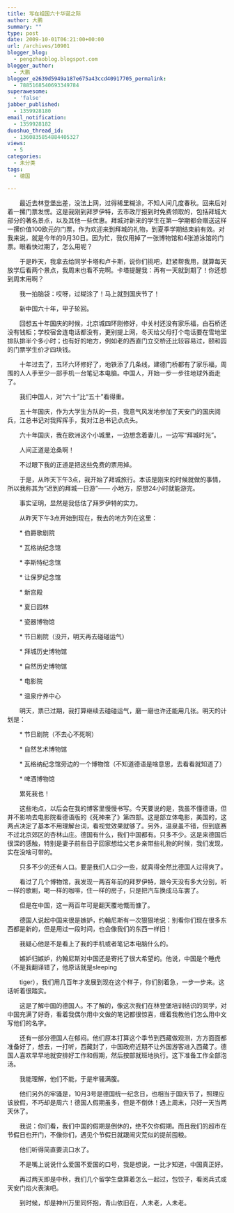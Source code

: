 ```yaml
---
title: 写在祖国六十华诞之际
author: 大鹏
summary: ""
type: post
date: 2009-10-01T06:21:00+00:00
url: /archives/10901
blogger_blog:
  - pengzhaoblog.blogspot.com
blogger_author:
  - 大鹏
blogger_e2639d5949a187e675a43ccd40917705_permalink:
  - 7885168540693349784
superawesome:
  - 'false'
jabber_published:
  - 1359928180
email_notification:
  - 1359928182
duoshuo_thread_id:
  - 1360835854884405327
views:
  - 5
categories:
  - 未分类
tags:
  - 德国

---
```

　　最近去林登堡出差，没法上网，过得稀里糊涂，不知人间几度春秋。回来后对着一摞门票发愣。这是我刚到拜罗伊特，去市政厅报到时免费领取的，包括拜城大部分的著名景点，以及其他一些优惠。拜城对新来的学生在第一学期都会赠送这样一摞价值100欧元的门票，作为欢迎来到拜城的礼物，到夏季学期结束前有效。对我来说，就是今年的9月30日。因为忙，我仅用掉了一张博物馆和4张游泳馆的门票。眼看快过期了，怎么用呢？
  
　　于是昨天，我拿去给同学卡塔和卢卡斯，说你们挑吧，赶紧帮我用，就算每天放学后看两个景点，我周末也看不完啊。卡塔提醒我：再有一天就到期了！你还想到周末用啊？
  
　　我一拍脑袋：哎呀，过糊涂了！马上就到国庆节了！
  
　　新中国六十年，甲子轮回。
  
　　回想五十年国庆的时候，北京城四环刚修好，中关村还没有家乐福，白石桥还没有钱柜；学校宿舍连电话都没有，更别提上网，冬天给父母打个电话要在雪地里排队排半个多小时；也有好的地方，例如老的西直门立交桥还比较容易过，颐和园的门票学生价才四块钱。
  
　　十年过去了，五环六环修好了，地铁添了几条线，建德门桥都有了家乐福，周围的人人手至少一部手机一台笔记本电脑。中国人，开始一步一步往地球外面走了。
  
　　我们中国人，对“六十”比“五十”看得重。
  
　　五十年国庆，作为大学生方队的一员，我意气风发地参加了天安门的国庆阅兵，江总书记对我挥挥手，我对江总书记点点头。
  
　　六十年国庆，我在欧洲这个小城里，一边想念着妻儿，一边写“拜城时光”。
  
　　人间正道是沧桑啊！
  
　　不过眼下我的正道是把这些免费的票用掉。
  
　　于是，从昨天下午3点，我开始了拜城旅行。本该是刚来的时候就做的事情，所以我称其为“迟到的拜城一日游”—— 小地方，原想24小时就能游完。
  
　　事实证明，显然是我低估了拜罗伊特的实力。
  
　　从昨天下午3点开始到现在，我去的地方列在这里：
      
　　* 伯爵歌剧院
      
　　* 瓦格纳纪念馆
      
　　* 李斯特纪念馆
      
　　* 让保罗纪念馆
      
　　* 新宫殿
      
　　* 夏日园林
      
　　* 瓷器博物馆
      
　　* 节日剧院（没开，明天再去碰碰运气）
      
　　* 拜城历史博物馆
      
　　* 自然历史博物馆
      
　　* 电影院
      
　　* 温泉疗养中心
  
　　明天，票已过期，我打算继续去碰碰运气，磨一磨也许还能用几张。明天的计划是：
      
　　* 节日剧院（不去心不死啊）
      
　　* 自然艺术博物馆
      
　　* 瓦格纳纪念馆旁边的一个博物馆（不知道德语是啥意思，去看看就知道了）
      
　　* 啤酒博物馆
  
　　累死我也！
  
　　这些地点，以后会在我的博客里慢慢书写。今天要说的是，我虽不懂德语，但并不影响去电影院看德语版的《死神来了》第四部。这是部立体电影，美国的，这两点决定了基本不用理解台词，看视觉效果就够了。另外，温泉虽不错，但到底赛不过北京郊区的杏林山庄。德国有什么，我们中国都有。只多不少。这是来德国后很深的感触，特别是妻子前些日子回家想给父老乡亲带些礼物的时候，我们发现，实在没啥可带的。
  
　　只多不少的还有人口。要是我们人口少一些，就真得全然比德国人过得爽了。
  
　　看过了几个博物馆，我发现一两百年前的拜罗伊特，跟今天没有多大分别，听一样的歌剧，喝一样的咖啡，住一样的房子，只是把汽车换成马车罢了。
  
　　但是在中国，这一两百年可是翻天覆地慨而慷了。
  
　　德国人说起中国来很是嫉妒，约翰尼斯有一次狠狠地说：别看你们现在很多东西都是新的，但是用过一段时间，也会像我们的东西一样旧！
  
　　我疑心他是不是看上了我的手机或者笔记本电脑什么的。
  
　　嫉妒归嫉妒，约翰尼斯对中国还是寄托了很大希望的。他说，中国是个睡虎（不是我翻译错了，他原话就是sleeping
  
　　tiger），我们用几百年才发展到现在这个样子，你们别着急，一步一步来。这话听着很踏实。
  
　　这是了解中国的德国人。不了解的，像这次我们在林登堡培训结识的同学，对中国充满了好奇，看着我偶尔用中文做的笔记都很惊喜，缠着我教他们怎么用中文写他们的名字。
  
　　还有一部分德国人在郁闷。他们原本打算这个季节到西藏做观测，方方面面都准备好了，想去，一打听，西藏封了，中国政府近期不让外国游客进入西藏了。德国人喜欢早早地就安排好工作和假期，然后按部就班地执行。这下准备工作全部泡汤。
  
　　我能理解，他们不能，于是牢骚满腹。
  
　　他们另外的牢骚是，10月3号是德国统一纪念日，也相当于国庆节了，照理应该放假，不巧却是周六！德国人假期虽多，但是不倒休！遇上周末，只好一天当两天休了。
  
　　我说：你们看，我们中国的假期是倒休的，绝不欠你假期。而且我们的超市在节假日也开门，不像你们，遇见个节假日就跟闹灾荒似的提前囤粮。
  
　　他们听得简直要流口水了。
  
　　不是嘴上说说什么爱国不爱国的口号，我是想说，一比才知道，中国真正好。
  
　　再过两天即是中秋，我们几个留学生盘算着怎么一起过，包饺子，看阅兵式或天安门焰火表演吧。
  
　　到时候，却是神州万里同怀抱，青山依旧在，人未老，人未老。
